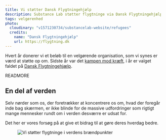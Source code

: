 ```yaml
---
title: Vi støtter Dansk Flygtningehjælp
description: Substance Lab støtter flygtninge via Dansk Flygtningehjælp
tags: velgørenhed
photo:
  cloudinary: "v1571230734/substancelab-website/refugees"
  credits:
    name: "Dansk Flygtningehjælp"
    url: https://flygtning.dk
---
```


Hvert år donerer vi et beløb til en velgørende organisation, som vi synes er værd at støtte op om. Sidste år var det [kampen mod kræft](/articles/kraeftens-bekaempelse), i år er valget faldet på [Dansk Flygtningehjælp](https://flygtning.dk/).

READMORE

## En del af verden

Selv nørder som os, der foretrækker at koncentrere os om, hvad der foregår inde bag skærmen, er ikke blinde for de massive udfordringer som rigtigt mange mennesker rundt om i verden desværre er udsat for.

Det her er vores forsøg på at give et bidrag til at gøre deres hverdag bedre.

<figure><img src="/images/articles/dansk_flygtningehjaelp_2016.jpg" alt="Vi støtter flygtninge i verdens brændpunkter"></figure>

